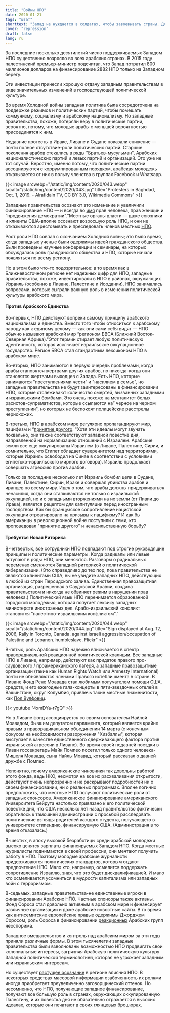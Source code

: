 ```yaml
---
title: "Войны НПО"
date: 2020-01-21
tags: "штат"
shorttext: "Запад не нуждается в солдатах, чтобы завоевывать страны. Для этого у него есть свои НПО, которые делают все в жадности к деньгам."
cover: "repression"
draft: false
lang: ru
---
```


За последние несколько десятилетий число поддерживаемых Западом НПО существенно возросло во всех арабских странах.  В 2015 году палестинский премьер-министр подсчитал, что Запад потратил 800 миллионов долларов на финансирование 2882 НПО только на Западном берегу.

Эти инвестиции принесли хорошую отдачу западным правительствам в виде значительных изменений в господствующей политической культуре.

Во время Холодной войны западная политика была сосредоточена на поддержке режимов и политических партий, чтобы помешать коммунизму, социализму и арабскому национализму.  Но западные правительства, похоже, потеряли веру в политические партии, вероятно, потому, что молодые арабы с меньшей вероятностью присоединятся к ним.

Недавние протесты в Ираке, Ливане и Судане показали снижение — почти полное отсутствие-роли политических партий. Старшие поколения арабов стекались в ряды "Братьев-мусульман", Арабских националистических партий и левых партий и организаций. Это уже не тот случай.  Вероятно, именно потому, что политические партии ассоциируются с коррумпированным порядком, арабская молодежь отказывается от них в пользу членства в группах Facebook и Whatsapp.

{{< image srcwebp="/static/img/content/2020/043.webp" srcalt="/static/img/content/2020/043.jpg" title="Protesters in Baghdad, Oct. 1, 2019. - Alrafidain TV, CC BY 3.0, Wikimedia Commons" >}}

Западные правительства осознают это изменение и увеличили финансирование НПО — и всегда во [имя](/static/downloads/R44233.pdf "U.S. Foreign Assistance to the Middle East: Historical Background, Recent Trends, and the FY2016 Request") прав человека, прав женщин и “продвижения демократии"."Местные органы власти — даже союзники и клиенты США-вполне осознают возросшую роль НПО, и они не отказываются арестовывать и преследовать членов местных [НПО](https://foreignpolicy.com/2018/06/07/the-real-reason-the-middle-east-hates-ngos/ "The Real Reason the Middle East Hates NGOs").

Рост роли НПО совпал с окончанием Холодной войны; это было время, когда западные ученые были одержимы идеей гражданского общества. Были проведены научные конференции и семинары, на которых обсуждалась роль гражданского общества и НПО, которые начали появляться по всему региону.

Но в этом было что-то подозрительное: в то время как в Ближневосточном регионе нет надежных цифр для НПО, западные правительства, похоже, инвестировали в НПО в районах, окружающих Израиль (особенно в Ливане, Палестине и Иордании).  НПО занимались вопросами, которые сыграли важную роль в изменении политической культуры арабского мира.

#### Против Арабского Единства

Во-первых, НПО действуют вопреки самому принципу арабского национализма и единства.  Вместо того чтобы относиться к арабскому народу как к единому целому — как они сами себя видят — НПО обычно называют арабский мир “регионом БВСА (Ближний Восток-Северная Африка)."Этот термин стирает любую политическую идентичность, которая исключает израильское оккупационное государство.  Регион БВСА стал стандартным лексиконом НПО в арабском мире.

Во-вторых, НПО занимаются в первую очередь проблемами, когда арабы становятся жертвами других арабов, но никогда-когда они становятся жертвами выходцев с Запада.  Есть НПО, которые занимаются "преступлениями чести” и "насилием в семье", но западные правительства не будут заинтересованы в финансировании НПО, которые отслеживают количество смертей, вызванных западными и израильскими бомбами.  Это очень похоже на менталитет белых расистов-супрематистов, которые ссылаются на” черное на черном преступлении", но которых не беспокоят полицейские расстрелы чернокожих. 

В-третьих, НПО в арабском мире регулярно пропагандируют мир, пацифизм и “[принятие другого](https://www.turess.com/alhiwar/10395 "جميعا ضد التطبيع ومع المقاومة"). "Хотя эти идеалы могут звучать похвально, они также соответствуют западной повестке дня, направленной на нормализацию отношений с Израилем.  Арабские земли все еще оккупированы Израилем (в Ливане, Палестине, Сирии, и сомнительно, что Египет обладает суверенитетом над территориями, которые Израиль освободил на Синае в соответствии с условиями египетско-израильского мирного договора). Израиль продолжает совершать агрессию против арабов.

Только за последние несколько лет Израиль бомбил цели в Судане, Ливане, Палестине, Сирии, Ираке и совершал убийства арабов и иранцев по всему миру. Идея о том, что арабы должны придерживаться ненасилия, когда они сталкиваются не только с израильской оккупацией, но и с западными вторжениями на их земли (от Ливии до Ирака), является рецептом для капитуляции перед иностранным господством.  Как бы французское сопротивление нацистской оккупации отреагировало на призывы к пацифизму? И как бы американцы в революционной войне поступили с теми, кто проповедовал "принятие другого" и ненасильственную борьбу?

#### Требуется Новая Риторика 

В-четвертых, все сотрудники НПО подпадают под строгие руководящие принципы и политические параметры.  Когда радикалы или левые вступают в ряды НПО, они меняются. Разговоры о радикальных переменах сменяются Западной риторикой о политической либерализации. (Это справедливо до тех пор, пока правительства не являются клиентами США, вы не увидите западных НПО, действующих в любой из стран Персидского залива. Единственная правозащитная организация, разрешенная в Саудовской Аравии, создана правительством и никогда не обвиняет режим в нарушении прав человека.) Политический язык НПО перенимается образованной городской молодежью, которая попугает лексику западных министерств иностранных дел. Арабо-израильский конфликт становится "палестино-израильским конфликтом".” 

{{< image srcwebp="/static/img/content/2020/044.webp" srcalt="/static/img/content/2020/044.jpg" title="Sign displayed at Aug. 12, 2006, Rally in Toronto, Canada. against Israeli aggression/occupation of Palestine and Lebanon. humbleslave. Flickr" >}}

В-пятых, роль Арабских НПО надежно вписывается в спектр праворадикальной реакционной политической коалиции.  Все западные НПО в Ливане, например, действуют как придаток правого про-саудовского / проамериканского лагеря, а западные правозащитные организации (такие как Human Rights Watch или Amnesty International) почти не объявляются членами Правого истеблишмента в стране. В Ливане Фонд Рене Моавада стал любимым получателем помощи США. средств, и его ежегодные гала-концерты в пяти-звездочных отелей в Вашингтоне, округ Колумбия, привлечь такие местные знаменитости, как [Пол Вулфовиц](https://www.lorientlejour.com/article/517800/Social_-_Diner_de_gala_de_la_FRM-USA_a_WashingtonDon_de_deux_millions_de_dollars_d%2527une_ONG_internationale_a_la_Fondation_Rene_Moawad.html "Social - Dîner de gala de la FRM-USA à Washington Don de deux millions de dollars d’une ONG internationale à la Fondation René Moawad").

{{< youtube "4xmDYa-r7gQ" >}}

Но в Ливане фонд ассоциируется со своим основателем Найлой Моавадом, бывшим депутатом парламента, который является крайне правым в праворадикальном объединении 14 марта (с конечным фокусом на необходимости разоружения "Хизбаллы", которая выступает в качестве единственного сдерживающего фактора против израильской агрессии в Ливане).  Во время своей недавней поездки в Ливан госсекретарь Майк Помпео посетил только одного человека-Мишеля Моавада, сына Найлы Моавад, который рассказал о давней дружбе с Помпео. 

Непонятно, почему американские чиновники так довольны работой этого фонда, ведь НКО, несмотря на все их расхваливания открытости, действуют очень непрозрачно и не раскрывают подробностей ни о своем финансировании, ни о реальных программах. Вполне логично предположить, что местные НПО получают политические роли от западных спонсоров.  Американское финансирование американского Университета Бейрута настолько привязано к его политической повестке дня, что США несколько лет назад правительство фактически обратилось к тамошней администрации с просьбой расследовать политические взгляды родителей каждого студента, получающего в университете стипендию, финансируемую США. (Администрация в то время отказалась.) 

В-шестых, в эпоху высокой безработицы среди арабской молодежи высоко ценятся зарплаты финансируемых Западом НПО. Когда местные журналисты поднимаются в своей профессии, они мечтают получить работу в НПО. Поэтому молодые арабские журналисты придерживаются политических стандартов, которым отдают предпочтение НПО.  Мало кто, например, осмелится поддержать сопротивление Израилю, зная, что это будет дисквалификацией. И мало кто осмеливается усомниться в мудрости капитализма или западных войн с терроризмом.

В-седьмых, западные правительства-не единственные игроки в финансировании Арабских НПО. Частные спонсоры также активны. Фонд Сороса стал довольно активным в арабском мире и финансирует различные организации и даже арабские новостные сайты.  В то время как антисемитские европейские правые одержимы Джорджем Соросом, роль Сороса в финансировании [реакционных](https://daraj.com/who-we-are/ "من نحن") Арабских групп неоспорима.

Западное вмешательство и контроль над арабским миром за эти годы приняли различные формы. В этом тысячелетии западные правительства были взволнованы возможностью НПО продвигать свои колониальные интересы, загрязняя Арабскую политическую культуру Западной политической терминологией, которая не угрожает западным или израильским интересам. 

Но существует [растущее осознание](https://www.wattan.tv/ar/news/85643.html "دولة إن جي أوز في فلسطين - بقلم: عبدالرحمن ظاهر") в регионе влияния НПО. В некоторых средствах массовой информации озабоченность их ролями иногда приобретает преувеличенно заговорщический оттенок.  Но несомненно, что НПО, получающие западное финансирование, получают все большую роль в странах, окружающих оккупированную Палестину, и их повестка дня не обязательно отражается в высоких идеалах, которые они печатают в своих глянцевых брошюрах.

